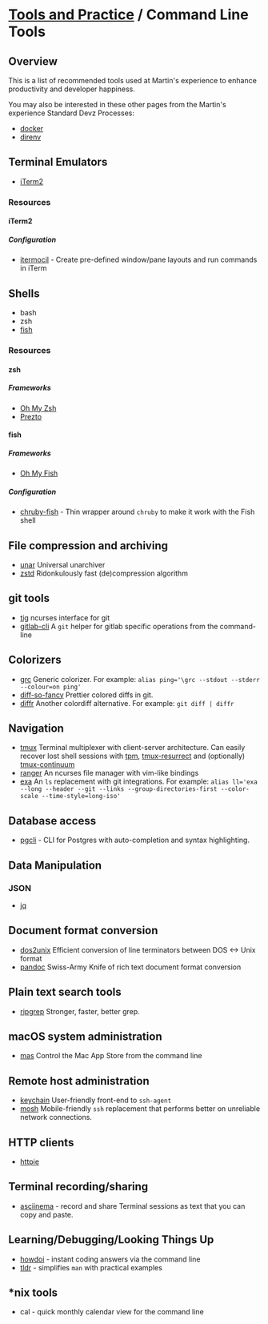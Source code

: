 # [Tools and Practice](../README.md) / Command Line Tools

## Overview

This is a list of recommended tools used at Martin's experience to enhance productivity and
developer happiness.

You may also be interested in these other pages from the Martin's experience Standard Devz Processes:

- [docker](https://gitlab.com/webmaeistro/Engineering-Playbook/tree/master/developing/docker)
- [direnv](https://gitlab.com/webmaeistro/Engineering-Playbook/tree/master/developing/direnv)

## Terminal Emulators

- [iTerm2](https://iterm2.com/)

### Resources

#### iTerm2

##### Configuration

- [itermocil](https://gitlab.com/TomAnthony/itermocil) - Create pre-defined
  window/pane layouts and run commands in iTerm

## Shells

- bash
- zsh
- [fish](https://fishshell.com/)

### Resources

#### zsh

##### Frameworks

- [Oh My Zsh](https://ohmyz.sh/)
- [Prezto](https://gitlab.com/sorin-ionescu/prezto)

#### fish

##### Frameworks

- [Oh My Fish](https://gitlab.com/oh-my-fish/oh-my-fish)

##### Configuration

- [chruby-fish](https://gitlab.com/JeanMertz/chruby-fish) - Thin wrapper around
  `chruby` to make it work with the Fish shell

## File compression and archiving

- [unar](https://unarchiver.c3.cx/commandline) Universal unarchiver
- [zstd](https://facebook.gitlab.io/zstd/) Ridonkulously fast (de)compression algorithm

## git tools

- [tig](https://gitlab.com/jonas/tig) ncurses interface for git
- [gitlab-cli](https://gitlab.com/cli/cli) A `git` helper for gitlab specific operations from the command-line

## Colorizers

- [grc](https://korpus.juls.savba.sk/~garabik/software/grc.html) Generic colorizer.
  For example: `alias ping='\grc --stdout --stderr --colour=on ping'`
- [diff-so-fancy](https://gitlab.com/so-fancy/diff-so-fancy) Prettier colored diffs in git.
- [diffr](https://gitlab.com/mookid/diffr) Another colordiff alternative.
  For example: `git diff | diffr`

## Navigation

- [tmux](https://gitlab.com/tmux/tmux) Terminal multiplexer with client-server architecture.
  Can easily recover lost shell sessions with [tpm](https://gitlab.com/tmux-plugins/tpm), [tmux-resurrect](https://gitlab.com/tmux-plugins/tmux-resurrect) and (optionally) [tmux-continuum](https://gitlab.com/tmux-plugins/tmux-continuum)
- [ranger](https://ranger.gitlab.io/) An ncurses file manager with vim-like bindings
- [exa](https://the.exa.website/) An `ls` replacement with git integrations.
  For example: `alias ll='exa --long --header --git --links --group-directories-first --color-scale --time-style=long-iso'`

## Database access

- [pgcli](https://www.pgcli.com/) - CLI for Postgres with auto-completion and
  syntax highlighting.

## Data Manipulation

### JSON

- [jq](https://stedolan.gitlab.io/jq/)

## Document format conversion

- [dos2unix](https://waterlan.home.xs4all.nl/dos2unix.html) Efficient conversion of line terminators between DOS <-> Unix format
- [pandoc](https://pandoc.org/) Swiss-Army Knife of rich text document format conversion

## Plain text search tools

- [ripgrep](https://gitlab.com/BurntSushi/ripgrep) Stronger, faster, better grep.

## macOS system administration

- [mas](https://gitlab.com/mas-cli/mas) Control the Mac App Store from the command line

## Remote host administration

- [keychain](https://www.funtoo.org/Keychain) User-friendly front-end to `ssh-agent`
- [mosh](https://mosh.org/) Mobile-friendly `ssh` replacement that performs better on unreliable network connections.

## HTTP clients

- [httpie](https://httpie.org/)

## Terminal recording/sharing

- [asciinema](https://asciinema.org/) - record and share Terminal sessions as
  text that you can copy and paste.

## Learning/Debugging/Looking Things Up

- [howdoi](https://gitlab.com/gleitz/howdoi) - instant coding answers via the command line
- [tldr](https://tldr.sh/) - simplifies `man` with practical examples

## \*nix tools

- cal - quick monthly calendar view for the command line
